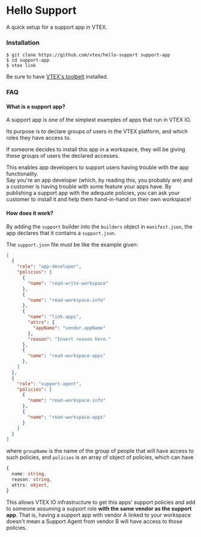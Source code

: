 # Hello Support #

A quick setup for a support app in VTEX.

### Installation ###
```
$ git clone https://github.com/vtex/hello-support support-app
$ cd support-app
$ vtex link
```

Be sure to have [VTEX's toolbelt](https://github.com/vtex/toolbelt)
installed.

### FAQ ###

#### What is a support app? ####

A support app is one of the simplest examples of apps
that run in VTEX IO.

Its purpose is to declare groups of users in the VTEX
platform, and which roles they have access to.

If someone decides to install this app in a workspace,
they will be giving these groups of users the declared
accesses.

This enables app developers to support users having 
trouble with the app functionality.  
Say you're an app developer (which, by reading this, 
you probably are) and a customer is having trouble with 
some feature your apps have. By publishing a support app
with the adequate policies, you can ask your customer
to install it and help them hand-in-hand on their own
workspace!

#### How does it work? ####

By adding the `support` builder into the `builders`
object in `manifest.json`, the app declares that
it contains a `support.json`.

The `support.json` file must be like the example given:

```json
[
  {
    "role": "app-developer",
    "policies": [
      {
        "name": "read-write-workspace"
      },
      {
        "name": "read-workspace-info"
      },
      {
        "name": "link-apps",
        "attrs": {
          "appName": "vendor.appName"
        },
        "reason": "Insert reason here."
      },
      {
        "name": "read-workspace-apps"
      },
    ]
  },
  {
    "role": "support-agent",
    "policies": [
      {
        "name": "read-workspace-info"
      },
      {
        "name": "read-workspace-apps"
      }
    ]
  }
]
```

where `groupName` is the name of the group of people
that will have access to such policies,
and `policies` is an array of object of policies, which can
have
```ts
{
  name: string,
  reason: string,
  attrs: object,
}
```

This allows VTEX IO infrastructure to get this apps' support
policies and add to someone assuming a support role **with the
same vendor as the support app**. That is, having a support
app with vendor A linked to your workspace doesn't mean
a Support Agent from vendor B will have access to those policies.

